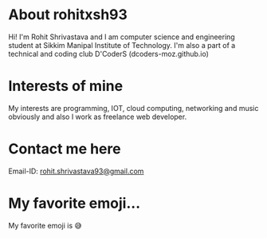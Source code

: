 # About rohitxsh93

Hi! I'm Rohit Shrivastava and I am computer science and engineering student at Sikkim Manipal Institute of Technology.
I'm also a part of a technical and coding club D'CoderS (dcoders-moz.github.io)

# Interests of mine

My interests are programming, IOT, cloud computing, networking and music obviously and also I work as freelance web developer.

# Contact me here

Email-ID: rohit.shrivastava93@gmail.com

# My favorite emoji...

My favorite emoji is :sweat_smile: 
